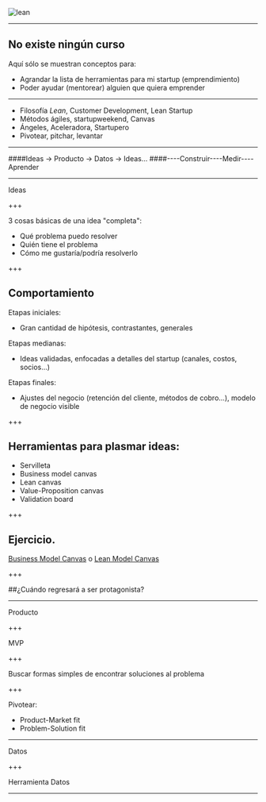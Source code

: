 ![lean](http://www.leanproduction.co/wp-content/uploads/2015/04/phuongphaptinhgonvasixsigma2.jpg)

---

## No existe ningún curso
Aquí sólo se muestran conceptos para:
 * Agrandar la lista de herramientas para mi startup (emprendimiento)
 * Poder ayudar (mentorear) alguien que quiera emprender

---

* Filosofía *Lean*, Customer Development, Lean Startup
* Métodos ágiles, startupweekend, Canvas
* Ángeles, Aceleradora, Startupero
* Pivotear, pitchar, levantar

---

####Ideas -> Producto -> Datos -> Ideas...
####----Construir----Medir----Aprender

---

Ideas

+++

3 cosas básicas de una idea "completa":
* Qué problema puedo resolver
* Quién tiene el problema
* Cómo me gustaría/podría resolverlo

+++

## Comportamiento
Etapas iniciales:
* Gran cantidad de hipótesis, contrastantes, generales

Etapas medianas:
* Ideas validadas, enfocadas a detalles del startup (canales, costos, socios...)

Etapas finales:
* Ajustes del negocio (retención del cliente, métodos de cobro...), modelo de negocio visible

+++

## Herramientas para plasmar ideas:
* Servilleta
* Business model canvas
* Lean canvas
* Value-Proposition canvas
* Validation board

+++

## Ejercicio.
[Business Model Canvas](https://cdn.strategyzer.com/assets/marketing/canvases-business-model-canvas-a8509296e3cd543ee7c6881cada7082376d4dfdf4eac40e849490c0dba2d178b.svg) o 
[Lean Model Canvas](http://bmtoolbox.net/wp-content/uploads/2016/05/Tool_24_leancanvas.jpg)

+++

##¿Cuándo regresará a ser protagonista?

---

Producto

+++

MVP

+++

Buscar formas simples de encontrar soluciones al problema

+++

Pivotear:
* Product-Market fit
* Problem-Solution fit

---

Datos

+++

Herramienta Datos

---